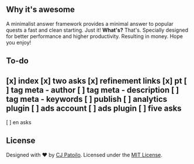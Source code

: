 ## Why it's awesome

A minimalist answer framework provides a minimal answer to popular quests a fast and clean starting. Just it! **What's?** That's. Specially designed for better performance and higher productivity. Resulting in money. Hope you enjoy!

## To-do

[x] index 
[x] two asks 
[x] refinement links 
[x] pt 
[ ] tag meta - author 
[ ] tag meta - description 
[ ] tag meta - keywords 
[ ] publish 
[ ] analytics plugin 
[ ] ads account 
[ ] ads plugin 
[ ] five asks 
------------- 
[ ] en asks

## License

Designed with ♥ by [CJ Patoilo](https://twitter.com/cjpatoilo). Licensed under the [MIT License](https://cjpatoilo.com/license).
